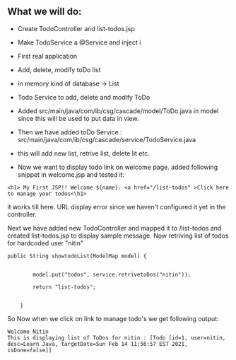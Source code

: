 ## What we will do:
- Create TodoController and list-todos.jsp
- Make TodoService a @Service and inject i


- First real application 
- Add, delete, modify toDo list 
- in memory kind of database -> List 
- Todo Service to add, delete and modify ToDo

- Added src/main/java/com/ib/csg/cascade/model/ToDo.java in model since this will be used to put data in view.  

- Then we have added toDo Service : src/main/java/com/ib/csg/cascade/service/TodoService.java 
- this will add new list, retrive list, delete lit etc.

- Now we want to display todo link on welcome page. added following snippet in welcome.jsp and tested it: 
```
<h1> My First JSP!! Welcome ${name}. <a href="/list-todos" >Click here to manage your todos<\h1> 
```

it works till here. URL display error since we haven't configured it yet in the controller.

Next we have added new TodoController and mapped it to /list-todos and created list-todos.jsp to display sample message. Now retriving list of todos
for hardcoded user "nitin"

```
public String showtodoList(ModelMap model) {
 

        model.put("todos", service.retrivetoDos("nitin"));

        return "list-todos";


    }
```

So Now when we click on link to manage todo's we get following output:  
```
Welcome Nitin
This is displaying list of ToDos for nitin : [Todo [id=1, user=nitin, desc=Learn Java, targetDate=Sun Feb 14 11:56:57 EST 2021, isDone=false]]
```

